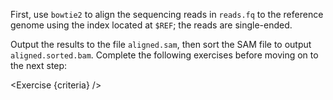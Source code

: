 <script>
/*
	bowtie2 -x $REF -U reads.fq -S aligned.sam; samtools sort -o aligned.sorted.bam aligned.sam
*/

import Exercise from "./components/Exercise.svelte";

let criteria = [
{
	name: "File <code>aligned.sam</code> contains reads mapped to the genome using <code>bowtie2</code>",
	checks: [{
		type: "file",
		path: "aligned.sam",
		action: "contents",
		commandExpected: "bowtie2 -x $REF -U /shared/data/reads.fq | samtools view",
		commandObserved: "samtools view aligned.sam"
	}]
},
{
	name: "File <code>aligned.sorted.bam</code> is a sorted BAM file version of <code>aligned.sam</code>",
	checks: [{
		type: "file",
		path: "aligned.sorted.bam",
		action: "contents",
		commandExpected: "samtools sort -o /shared/tmp/__dnasecret.bam aligned.sam; samtools view /shared/tmp/__dnasecret.bam",
		commandObserved: "samtools view aligned.sorted.bam",
	}]
}];
</script>

First, use `bowtie2` to align the sequencing reads in `reads.fq` to the reference genome using the index located at `$REF`; the reads are single-ended.

Output the results to the file `aligned.sam`, then sort the SAM file to output `aligned.sorted.bam`. Complete the following exercises before moving on to the next step:

<Exercise {criteria} />
